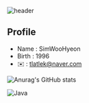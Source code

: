 ![header](https://capsule-render.vercel.app/api?type=rounded&height=150&color=gradient&text=%20welcome%20to%20visit)
## Profile                 
- Name : SimWooHyeon
- Birth : 1996
- ✉️ : tlatlek@naver.com


![Anurag's GitHub stats](https://github-readme-stats.vercel.app/api?username=simwh123&show_icons=true&theme=radical)

![Java](https://github.com/simwh123/simwh123/assets/160683556/b696e9dc-e73a-49e2-a69c-a369b7f7ed51)
